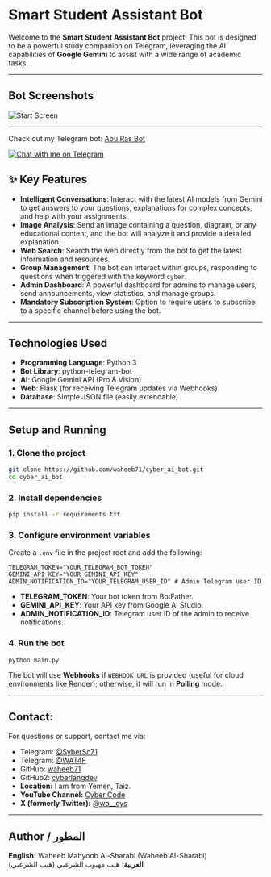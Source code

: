 
#  Smart Student Assistant Bot

Welcome to the **Smart Student Assistant Bot** project! This bot is designed to be a powerful study companion on Telegram, leveraging the AI capabilities of **Google Gemini** to assist with a wide range of academic tasks.

---

## Bot Screenshots
![Start Screen](images/screenshot4.png)

---
Check out my Telegram bot: [Abu Ras Bot](https://t.me/byber2bot)

[![Chat with me on Telegram](https://img.shields.io/badge/Telegram-Bot-blue?logo=telegram)](https://t.me/byber2bot)

## ✨ Key Features

-  **Intelligent Conversations**: Interact with the latest AI models from Gemini to get answers to your questions, explanations for complex concepts, and help with your assignments.  
-  **Image Analysis**: Send an image containing a question, diagram, or any educational content, and the bot will analyze it and provide a detailed explanation.  
-  **Web Search**: Search the web directly from the bot to get the latest information and resources.  
-  **Group Management**: The bot can interact within groups, responding to questions when triggered with the keyword `cyber`.  
-  **Admin Dashboard**: A powerful dashboard for admins to manage users, send announcements, view statistics, and manage groups.  
-  **Mandatory Subscription System**: Option to require users to subscribe to a specific channel before using the bot.

---

##  Technologies Used

- **Programming Language**: Python 3  
- **Bot Library**: python-telegram-bot  
- **AI**: Google Gemini API (Pro & Vision)  
- **Web**: Flask (for receiving Telegram updates via Webhooks)  
- **Database**: Simple JSON file (easily extendable)  

---

##  Setup and Running

### 1. Clone the project

```bash
git clone https://github.com/waheeb71/cyber_ai_bot.git
cd cyber_ai_bot
````

### 2. Install dependencies

```bash
pip install -r requirements.txt
```

### 3. Configure environment variables

Create a `.env` file in the project root and add the following:

```env
TELEGRAM_TOKEN="YOUR_TELEGRAM_BOT_TOKEN"
GEMINI_API_KEY="YOUR_GEMINI_API_KEY"
ADMIN_NOTIFICATION_ID="YOUR_TELEGRAM_USER_ID" # Admin Telegram user ID
```

* **TELEGRAM\_TOKEN**: Your bot token from BotFather.
* **GEMINI\_API\_KEY**: Your API key from Google AI Studio.
* **ADMIN\_NOTIFICATION\_ID**: Telegram user ID of the admin to receive notifications.

### 4. Run the bot

```bash
python main.py
```

The bot will use **Webhooks** if `WEBHOOK_URL` is provided (useful for cloud environments like Render); otherwise, it will run in **Polling** mode.



---

##  Contact:
For questions or support, contact me via:
- Telegram: [@SyberSc71](https://t.me/SyberSc71)
- Telegram: [@WAT4F](https://t.me/WAT4F)
- GitHub: [waheeb71](https://github.com/waheeb71)
- GitHub2: [cyberlangdev](https://github.com/cyberlangdev)
- **Location:** I am from Yemen, Taiz.
- **YouTube Channel:** [Cyber Code](https://www.youtube.com/@cyber_code1)
- **X (formerly Twitter):** [@wa__cys](https://x.com/wa__cys)

---
## Author / المطور

**English:** Waheeb Mahyoob Al-Sharabi (Waheeb Al-Sharabi)  
**العربية:** هيب مهيوب الشرعبي (هيب الشرعبي)
